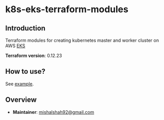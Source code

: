 # k8s-eks-terraform-modules

## Introduction

Terraform modules for creating kubernetes master and worker cluster on AWS [EKS](https://aws.amazon.com/eks/)

**Terraform version**: 0.12.23

## How to use?
See [example](test/main.tf).
    
## Overview

- **Maintainer**: mishalshah92@gmail.com